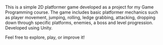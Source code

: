 This is a simple 2D platformer game developed as a project for my Game Programming course.
The game includes basic platformer mechanics such as player movement, jumping, rolling, ledge grabbing, attacking, dropping down through specific platforms, enemies, a boss and level progression.
Developed using Unity.

Feel free to explore, play, or improve it!
